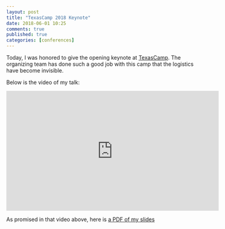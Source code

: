 ```yaml
---
layout: post
title: "TexasCamp 2018 Keynote"
date: 2018-06-01 10:25
comments: true
published: true
categories: [conferences]
---
```


Today, I was honored to give the opening keynote at <a href="https://2018.texascamp.org/">TexasCamp</a>.  The organizing team has done such a good job with this camp that the logistics have become invisible.  

Below is the video of my talk:
<iframe width="560" height="315" src="https://www.youtube.com/embed/vtfCOgmA7lc" frameborder="0" allow="autoplay; encrypted-media" allowfullscreen></iframe>

As promised in that video above, here is <a href='{{"/_assets/TexasCampKeynote.pdf" | absolute_url }}' >a PDF of my slides </a>
